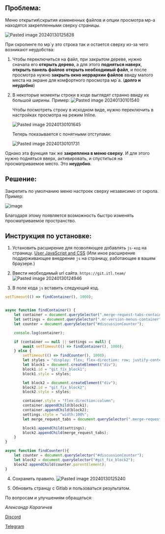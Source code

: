 ## Проблема:

Меню открытия\\скрытия измененных файлов и опции просмотра мр-а находятся закрепленными сверху страницы.

![Pasted image 20240130125828](https://github.com/Artelove/gitlab-fix-merge-settings-menu/assets/66765809/4bfd6e19-c8e6-42f6-a309-7cf7e0daf7a3)

При скролинге по мр\`у это строка так и остается сверху из-за чего возникают неудобства:

1. Чтобы переключиться на файл, при закрытом дереве, нужно сначала его **открыть дерево**, а для этого **подняться наверх**, **открыть панель файлов** **открыть необходимый файл**, и после просмотра нужно **закрыть окно иеррархии файлов** ввиду малого места на экране для комфортного просмотра мр\`а. (**долго и неудобно**)
2. В некоторые моменты строки в коде выглядят странно ввиду их большой ширины.
    Пример: ![Pasted image 20240130101540](https://github.com/Artelove/gitlab-fix-merge-settings-menu/assets/66765809/0c492736-3917-4eb1-b524-55392fdc6cee)


    Чтобы посмотреть строку в исходном виде, нужно переключить в настройках просмотра на режим Inline.

   ![Pasted image 20240130101645](https://github.com/Artelove/gitlab-fix-merge-settings-menu/assets/66765809/434b7cb4-6ff3-41f7-8b72-462ad0d7af97)


    Теперь показывается с понятными отступами:

    ![Pasted image 20240130101731](https://github.com/Artelove/gitlab-fix-merge-settings-menu/assets/66765809/fa18b6ad-ed2c-411e-b6f5-814ddd3a7656)


Однако эта функция так же **закреплена в меню сверху**. И для этого нужно подняться вверх, активировать, и спуститься на просматриваемое место. Это **неудобно**.

## Решение:

Закрепить по умолчанию меню настроек сверху независимо от скрола.
Пример:

![image](https://github.com/Artelove/gitlab-fix-merge-settings-menu/assets/66765809/444a33aa-0ab6-465d-963d-2f82545f661e)



Благодаря этому появляется возможность быстро изменять просматриваемое пространство.

## Инструкция по установке:

1.  Установить расширение для позволяющее добавлять `js-код` на страницу. [User JavaScript and CSS](https://chromewebstore.google.com/detail/nbhcbdghjpllgmfilhnhkllmkecfmpld) (Или иное расширение поддерживающее внедрение `js` на страницу, работающее в вашем браузере.)
2.  Ввести необходимый url сайта. `https://git.itl.team/`
    ![Pasted image 20240130124946](https://github.com/Artelove/gitlab-fix-merge-settings-menu/assets/66765809/eafbd02b-d80b-48a9-843c-40e82893b23c)

3.  В поле кода `js` вставить следующий код.

```js
setTimeout(() => findContainer(), 1000);


async function findContainer() {
	let container = document.querySelector(".merge-request-tabs-container");
	let settings = document.querySelector(".mr-version-menus-container");
	let counter = document.querySelector("#discussionCounter");

	console.log(container);

	if (container == null || settings == null) {
		await setTimeout(() => findContainer(), 1000);
	} else {
		setTimeout(() => findCounter(), 1000);
		let styles = "display: flex; flex-direction: row; justify-content: space-between;";
		let block1 = document.createElement("div");
		block1.id = "git_fix_block1";
		block1.style = styles;

		let block2 = document.createElement("div");
		block2.id = "git_fix_block2";
		block2.style = styles;

		container.style = "flex-direction:column";
		container.appendChild(block1);
		container.appendChild(block2);
		settings.style = "width:100%";
		let merge_request_tabs = document.querySelector(".merge-request-tabs");

		block1.appendChild(settings);
		block2.appendChild(merge_request_tabs);
	}
}

async function findCounter(){
	let counter = document.querySelector("#discussionCounter");
	let block2 = document.querySelector("#git_fix_block2");
	block2.appendChild(counter.parentElement);
}
```

4. Сохранить правило.
 ![Pasted image 20240130125240](https://github.com/Artelove/gitlab-fix-merge-settings-menu/assets/66765809/a05a98f8-d000-41e0-8b6a-3bd380ac7752)

5. Обновить странцу с Gitlab и пользоваться результатом.

По вопросам и улучшениям обращаться: 

_Александр Карагичев_

[Discord](https://discordapp.com/users/264400114141888512)

[Telegram](https://t.me/arteevil)
